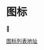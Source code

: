 # 图标

:rocket:

[图标列表地址](https://github.com/markdown-it/markdown-it-emoji/blob/master/lib/data/full.json)